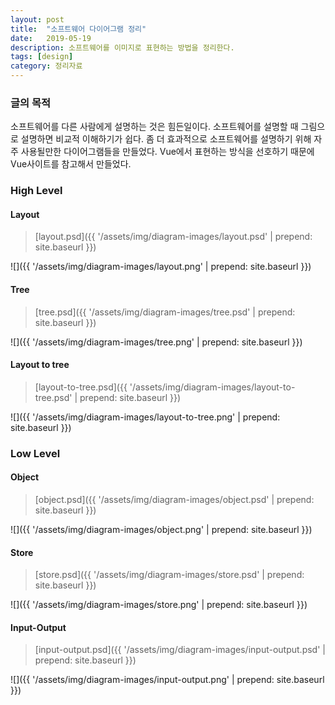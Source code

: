 ```yaml
---
layout: post
title:  "소프트웨어 다이어그램 정리"
date:   2019-05-19
description: 소프트웨어를 이미지로 표현하는 방법을 정리한다.
tags: [design]
category: 정리자료
---
```

### 글의 목적
소프트웨어를 다른 사람에게 설명하는 것은 힘든일이다.
소프트웨어를 설명할 때 그림으로 설명하면 비교적 이해하기가 쉽다.
좀 더 효과적으로 소프트웨어를 설명하기 위해 자주 사용될만한 다이어그램들을 만들었다.
Vue에서 표현하는 방식을 선호하기 때문에 Vue사이트를 참고해서 만들었다.

### High Level
#### Layout
> [layout.psd]({{ '/assets/img/diagram-images/layout.psd' | prepend: site.baseurl }})

![]({{ '/assets/img/diagram-images/layout.png' | prepend: site.baseurl }})

#### Tree
> [tree.psd]({{ '/assets/img/diagram-images/tree.psd' | prepend: site.baseurl }})

![]({{ '/assets/img/diagram-images/tree.png' | prepend: site.baseurl }})

#### Layout to tree
> [layout-to-tree.psd]({{ '/assets/img/diagram-images/layout-to-tree.psd' | prepend: site.baseurl }})

![]({{ '/assets/img/diagram-images/layout-to-tree.png' | prepend: site.baseurl }})

### Low Level
#### Object
> [object.psd]({{ '/assets/img/diagram-images/object.psd' | prepend: site.baseurl }})

![]({{ '/assets/img/diagram-images/object.png' | prepend: site.baseurl }})

#### Store
> [store.psd]({{ '/assets/img/diagram-images/store.psd' | prepend: site.baseurl }})

![]({{ '/assets/img/diagram-images/store.png' | prepend: site.baseurl }})

#### Input-Output
> [input-output.psd]({{ '/assets/img/diagram-images/input-output.psd' | prepend: site.baseurl }})

![]({{ '/assets/img/diagram-images/input-output.png' | prepend: site.baseurl }})